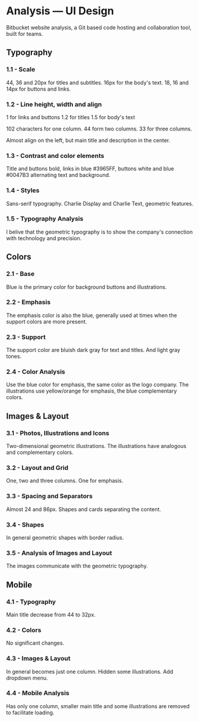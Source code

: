 # Analysis — UI Design
Bitbucket website analysis, a Git based code hosting and collaboration tool,
built for teams.

## Typography

### 1.1 - Scale
  44, 36 and 20px for titles and subtitles.
  16px for the body's text.
  18, 16 and 14px for buttons and links.

### 1.2 - Line height, width and align
  1 for links and buttons
  1.2 for titles
  1.5 for body's text

  102 characters for one column.
  44 form two columns.
  33 for three columns. 

  Almost align on the left, but main title and description in the center.

### 1.3 - Contrast and color elements
  Title and buttons bold, links in blue #3965FF, buttons white and blue #0047B3 alternating text and background.

### 1.4 - Styles
  Sans-serif typography. Charlie Display and Charlie Text, geometric features.

### 1.5 - Typography Analysis
  I belive that the geometric typography is to show the company's connection with technology and precision.

## Colors

### 2.1 - Base
  Blue is the primary color for background buttons and illustrations.

### 2.2 - Emphasis
  The emphasis color is also the blue, generally used at times when the
  support colors are more present.

### 2.3 - Support
  The support color are bluish dark gray for text and titles. And light gray tones.

### 2.4 - Color Analysis
  Use the blue color for emphasis, the same color as the logo company.
  The illustrations use yellow/orange for emphasis, the blue complementary colors. 

## Images & Layout

### 3.1 - Photos, Illustrations and Icons
  Two-dimensional geometric illustrations. The illustrations have analogous and complementary colors.

### 3.2 - Layout and Grid
  One, two and three columns. One for emphasis.

### 3.3 - Spacing and Separators
  Almost 24 and 86px. Shapes and cards separating the content.

### 3.4 - Shapes
  In general geometric shapes with border radius.

### 3.5 - Analysis of Images and Layout
  The images communicate with the geometric typography.

## Mobile
### 4.1 - Typography
  Main title decrease from 44 to 32px.

### 4.2 - Colors
  No significant changes.

### 4.3 - Images & Layout
  In general becomes just one column. Hidden some illustrations. 
  Add dropdown menu.

### 4.4 - Mobile Analysis
  Has only one column, smaller main title and some illustrations are removed
  to facilitate loading.
